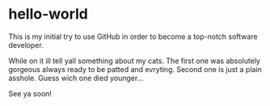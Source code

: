 # hello-world
This is my initial try to use GitHub in order to become a top-notch software developer.

While on it ill tell yall something about my cats. The first one was absolutely gorgeous always ready to be patted and evryting. Second one is just a plain asshole. Guess wich one died younger...

See ya soon!
